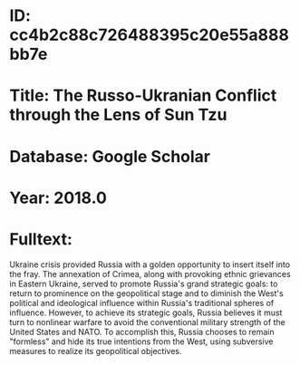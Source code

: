 # ID: cc4b2c88c726488395c20e55a888bb7e
# Title: The Russo-Ukranian Conflict through the Lens of Sun Tzu
# Database: Google Scholar
# Year: 2018.0
# Fulltext:
Ukraine crisis provided Russia with a golden opportunity to insert itself into the fray.
The annexation of Crimea, along with provoking ethnic grievances in Eastern Ukraine, served to promote Russia's grand strategic goals: to return to prominence on the geopolitical stage and to diminish the West's political and ideological influence within Russia's traditional spheres of influence.
However, to achieve its strategic goals, Russia believes it must turn to nonlinear warfare to avoid the conventional military strength of the United States and NATO.
To accomplish this, Russia chooses to remain "formless" and hide its true intentions from the West, using subversive measures to realize its geopolitical objectives.
